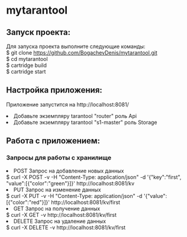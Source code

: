 # mytarantool

## Запуск проекта:
Для запуска проекта выполните следующие команды:
<br>
$ git clone https://github.com/BogachevDenis/mytarantool.git
<br>
$ cd mytarantool
<br>
$ cartridge build
<br>
$ cartridge start
<br>
## Настройка приложения:
Приложение запустится на http://localhost:8081/
<br>
<li> Добавьте экземпляру tarantool "router" роль Api
<br>
<li> Добавьте экземпляру tarantool "s1-master" роль Storage
  
## Работа с приложением:

### Запросы для работы с хранилище
<li>POST Запрос на добавление новых данных
  <br>
  $ curl -X POST -v -H "Content-Type: application/json" -d '{"key":"first", "value":[{"color":"green"}]}' http://localhost:8081/kv
  <br>
 <li>PUT Запрос на изменение данных
  <br>
  $  curl -X PUT -v -H "Content-Type: application/json" -d '{"value":[{"color":"red"}]}' http://localhost:8081/kv/first
  <br>
 <li>GET Запрос на получение данных
  <br>
  $  curl -X GET -v http://localhost:8081/kv/first
  <br>
 <li>DELETE Запрос на удаление данных
  <br>
  $  curl -X DELETE -v http://localhost:8081/kv/first
  <br>

